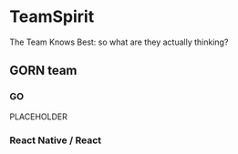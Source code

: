 # TeamSpirit
The Team Knows Best: so what are they actually thinking?


## GORN team

### GO


PLACEHOLDER


### React Native / React